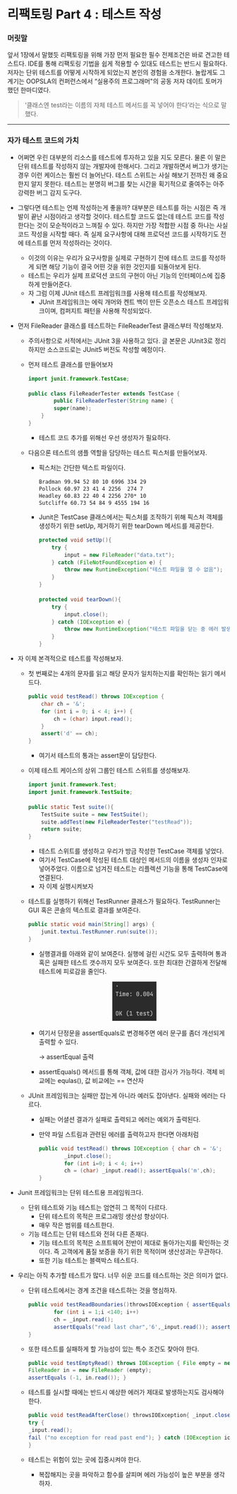# 리팩토링 Part 4 : 테스트 작성

### 머릿말

앞서 1장에서 말했듯 리팩토링을 위해 가장 먼저 필요한 필수 전제조건은 바로 견고한 테스트다. IDE를 통해 리팩토링 기법을 쉽게 적용할 수 있대도 테스트는 반드시 필요하다. 저자는 단위 테스트를 어떻게 시작하게 되었는지 본인의 경험을 소개한다. 놀랍게도 그 계기는 OOPSLA의 컨퍼런스에서 “실용주의 프로그래머"의 공동 저자 데이트 토머가 했던 한마디였다.

> ‘클래스엔 test라는 이름의 자체 테스트 메서드를 꼭 넣어야 한다’라는 식으로 말했다.
> 

---

### 자가 테스트 코드의 가치

- 어쩌면 우린 대부분의 리소스를 테스트에 투자하고 있을 지도 모른다. 물론 이 말은 단위 테스트를 작성하지 않는 개발자에 한해서다. 그리고 개발하면서 버그가 생기는 경우 이런 케이스는 훨씬 더 늘어난다. 테스트 스위트는 사실 해보기 전까진 왜 중요한지 알지 못한다. 테스트는 분명히 버그를 찾는 시간을 획기적으로 줄여주는 아주 강력한 버그 감지 도구다.
- 그렇다면 테스트는 언제 작성하는게 좋을까? 대부분은 테스트를 하는 시점은 즉 개발이 끝난 시점이라고 생각할 것이다. 테스트할 코드도 없는데 테스트 코드를 작성한다는 것이 모순적이라고 느껴질 수 있다. 하지만 가장 적합한 시점 중 하나는 사실 코드 작성을 시작할 때다. 즉 실제 요구사항에 대해 프로덕션 코드를 시작하기도 전에 테스트를 먼저 작성하라는 것이다.
    - 이것의 이유는 우리가 요구사항을 실제로 구현하기 전에 테스트 코드를 작성하게 되면 해당 기능이 결국 어떤 것을 위한 것인지를 되돌아보게 된다.
    - 테스트는 우리가 실제 프로덕션 코드의 구현이 아닌 기능의 인터페이스에 집중하게 만들어준다.
    - 자 그럼 이제 JUnit 테스트 프레임워크를 사용해 테스트를 작성해보자.
        - JUnit 프레임워크는 에릭 개머와 켄트 백이 만든 오픈소스 테스트 프레임워크이며, 컴퍼지트 패턴을 사용해 작성되었다.
    
- 먼저 FileReader 클래스를 테스트하는 FileReaderTest 클래스부터 작성해보자.
    - 주의사항으로 서적에서는 JUnit 3을 사용하고 있다. 글 본문은 JUnit3로 정리하지만 소스코드로는 JUnit5 버전도 작성할 예정이다.
    - 먼저 테스트 클래스를 만들어보자
        
        ```java
        import junit.framework.TestCase;
        
        public class FileReaderTester extends TestCase {
        		public FileReaderTester(String name) {
                super(name);
            }
        }
        ```
        
        - 테스트 코드 추가를 위해선 우선 생성자가 필요하다.
    - 다음으론 테스트의 샘플 역할을 담당하는 테스트 픽스처를 만들어보자.
        - 픽스처는 간단한 텍스트 파일이다.
            
            ```
            Bradman 99.94 52 80 10 6996 334 29
            Pollock 60.97 23 41 4 2256  274 7
            Headley 60.83 22 40 4 2256 270* 10
            Sutcliffe 60.73 54 84 9 4555 194 16
            ```
            
        - Junit은 TestCase 클래스에서는 픽스처를 조작하기 위해 픽스처 객체를 생성하기 위한 setUp, 제거하기 위한 tearDown 메서드를 제공한다.
            
            ```java
            protected void setUp(){
                try {
                    input = new FileReader("data.txt");
                } catch (FileNotFoundException e) {
                    throw new RuntimeException("테스트 파일을 열 수 없음");
                }
            }
            
            protected void tearDown(){
                try {
                    input.close();
                } catch (IOException e) {
                    throw new RuntimeException("테스트 파일을 닫는 중 에러 발생");
                }
            }
            ```
            
- 자 이제 본격적으로 테스트를 작성해보자.
    - 첫 번째로는 4개의 문자를 읽고 해당 문자가 일치하는지를 확인하는 읽기 메서드다.
        
        ```java
        public void testRead() throws IOException {
            char ch = '&';
            for (int i = 0; i < 4; i++) {
                ch = (char) input.read();
            }
            assert('d' == ch);
        }
        ```
        
        - 여기서 테스트의 통과는 assert문이 담당한다.
    - 이제 테스트 케이스의 상위 그룹인 테스트 스위트를 생성해보자.
        
        ```java
        import junit.framework.Test;
        import junit.framework.TestSuite;
        
        public static Test suite(){
            TestSuite suite = new TestSuite();
            suite.addTest(new FileReaderTester("testRead"));
            return suite;
        }
        ```
        
        - 테스트 스위트를 생성하고 우리가 방금 작성한 TestCase 객체를 넣었다.
        - 여기서 TestCase에 작성된 테스트 대상인 메서드의 이름을 생성자 인자로 넣어주었다. 이름으로 넘겨진 테스트는 리플렉션 기능을 통해 TestCase에 연결된다.
        - 자 이제 실행시켜보자
    - 테스트를 실행하기 위해선 TestRunner 클래스가 필요하다. TestRunner는 GUI 혹은 콘솔의 텍스트로 결과를 보여준다.
        
        ```java
        public static void main(String[] args) {
            junit.textui.TestRunner.run(suite());
        }
        ```
        
        - 실행결과를 아래와 같이 보여준다. 실행에 걸린 시간도 모두 출력하며 통과 혹은 실패한 테스트 갯수까지 모두 보여준다. 또한 최대한 간결하게 전달해 테스트에 피로감을 줄인다.
            
            <p align="center"><img src="img/test-result.png"></p>
            
        - 여기서 단정문을 assertEquals로 변경해주면 에러 문구를 좀더 개선되게 출력할 수 있다.
            
            → assertEqual 출력
            
        - assertEquals() 메서드를 통해 객체, 값에 대한 검사가 가능하다. 객체 비교에는 equlas(), 값 비교에는 == 연산자
    - JUnit 프레임워크는 실패만 잡는게 아니라 예러도 잡아낸다. 실패와 에러는 다르다.
        - 실패는 어셜션 결과가 실패로 출력되고 에러는 예외가 출력된다.
        - 만약 파일 스트림과 관련된 에러를 출력하고자 한다면 아래처럼
            
            ```java
            public void testRead() throws IOException { char ch = '&';
            		_input.close();
            		for (int i=0; i < 4; i++)
            		ch = (char) _input.read(); assertEquals('m',ch);
            }
            ```
            

- Junit 프레임워크는 단위 테스트용 프레임워크다.
    - 단위 테스트와 기능 테스트는 엄연히 그 목적이 다르다.
        - 단위 테스트의 목적은 프로그래밍 생산성 향상이다.
        - 매우 작은 범위를 테스트한다.
    - 기능 테스트는 단위 테스트와 전혀 다른 존재다.
        - 기능 테스트의 목적은 소프트웨어 전반이 제대로 돌아가는지를 확인하는 것이다. 즉 고객에게 품질 보증을 하기 위한 목적이며 생산성과는 무관하다.
        - 또한 기능 테스트는 블랙박스 테스트다.

- 우리는 아직 추가할 테스트가 많다. 너무 쉬운 코드를 테스트하는 것은 의미가 없다.
    - 단위 테스트에서는 경계 조건을 테스트하는 것을 명심하자.
        
        ```java
        public void testReadBoundaries()throwsIOException { assertEquals("read first char",'B', _input.read()); int ch;
        		for (int i = 1;i <140; i++)
        		ch = _input.read();
        		assertEquals("read last char",'6',_input.read()); assertEquals("read at end",-1,_input.read());
        }
        ```
        
    - 또한 테스트를 실패하게 할 가능성이 있는 특수 조건도 찾아야 한다.
        
        ```java
        public void testEmptyRead() throws IOException { File empty = new File ("empty.txt"); FileOutputStream out = new FileOutputStream out.close();
        FileReader in = new FileReader (empty);
        assertEquals (-1, in.read()); }
        ```
        
    - 테스트를 실시할 때에는 반드시 예상한 에러가 제대로 발생하는지도 검사해야한다.
        
        ```java
        public void testReadAfterClose() throwsIOException{ _input.close();
        try {
        _input.read();
        fail ("no exception for read past end"); } catch (IOException io) {}
        }
        ```
        
    - 테스트는 위험이 있는 곳에 집중시켜야 한다.
        - 복잡해지는 곳을 파악하고 함수를 살피며 에러 가능성이 높은 부분을 생각하자.